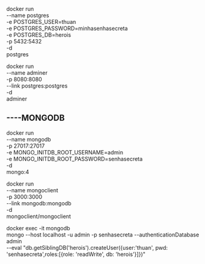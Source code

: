 docker run \
 --name postgres \
-e POSTGRES_USER=thuan \
 -e POSTGRES_PASSWORD=minhasenhasecreta \
 -e POSTGRES_DB=herois \
 -p 5432:5432 \
 -d \
postgres

docker run \
 --name adminer \
 -p 8080:8080 \
 --link postgres:postgres \
 -d \
 adminer

## ----MONGODB

docker run \
 --name mongodb \
 -p 27017:27017 \
 -e MONGO_INITDB_ROOT_USERNAME=admin \
 -e MONGO_INITDB_ROOT_PASSWORD=senhasecreta \
 -d \
 mongo:4

docker run \
 --name mongoclient \
 -p 3000:3000 \
 --link mongodb:mongodb \
 -d \
 mongoclient/mongoclient

docker exec -it mongodb \
 mongo --host localhost -u admin -p senhasecreta --authenticationDatabase admin \
 --eval "db.getSiblingDB('herois').createUser({user:'thuan', pwd: 'senhasecreta',roles:[{role: 'readWrite', db: 'herois'}]})"
